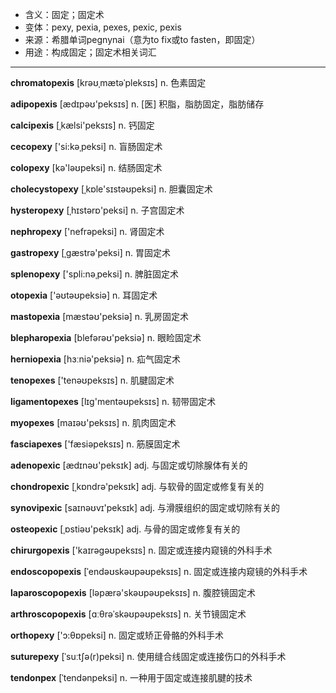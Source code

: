 - <span class="definition">含义：固定；固定术</span>
- <span class="definition">变体：pexy, pexia, pexes, pexic, pexis</span>
- <span class="definition">来源：希腊单词pegnynai（意为to fix或to fasten，即固定）</span>
- <span class="definition">用途：构成固定；固定术相关词汇</span>

---

<span class="vocabulary">**chromatopexis**</span> [krəʊˌmætəˈpleksɪs] n. 色素固定   

<span class="vocabulary">**adipopexis**</span> [ædɪpəʊ'peksɪs] n. [医] 积脂，脂肪固定，脂肪储存

<span class="vocabulary">**calcipexis**</span> [ˌkælsi'peksɪs] n. 钙固定   


<span class="vocabulary">**cecopexy**</span> ['si:kəˌpeksi] n. 盲肠固定术  

<span class="vocabulary">**colopexy**</span> [kә'ləʊpeksi] n. 结肠固定术

<span class="vocabulary">**cholecystopexy**</span> [ˌkɒle'sɪstəʊpeksi] n. 胆囊固定术   

<span class="vocabulary">**hysteropexy**</span> [ˌhɪstərɒ'peksi] n. 子宫固定术

<span class="vocabulary">**nephropexy**</span> ['nefrəpeksi] n. 肾固定术

<span class="vocabulary">**gastropexy**</span> [ˌɡæstrə'peksi] n. 胃固定术

<span class="vocabulary">**splenopexy**</span> ['spli:nәˌpeksi] n. 脾脏固定术 


<span class="vocabulary">**otopexia**</span> ['əʊtəʊpeksiә] n. 耳固定术 

<span class="vocabulary">**mastopexia**</span> [mæstəʊ'peksiә] n. 乳房固定术

<span class="vocabulary">**blepharopexia**</span> [blefәrəʊ'peksiә] n. 眼睑固定术

<span class="vocabulary">**herniopexia**</span> [hɜːniə'peksiә] n. 疝气固定术


<span class="vocabulary">**tenopexes**</span> ['tenəʊpeksɪs] n. 肌腱固定术 

<span class="vocabulary">**ligamentopexes**</span> [lɪg'mentəʊpeksɪs] n. 韧带固定术

<span class="vocabulary">**myopexes**</span> [maɪəʊ'peksɪs] n. 肌肉固定术

<span class="vocabulary">**fasciapexes**</span> ['fæsiəpeksɪs] n. 筋膜固定术


<span class="vocabulary">**adenopexic**</span> [ædɪnəʊ'peksɪk] adj. 与固定或切除腺体有关的

<span class="vocabulary">**chondropexic**</span> [ˌkɒndrә'peksɪk] adj. 与软骨的固定或修复有关的

<span class="vocabulary">**synovipexic**</span> [saɪnəʊvɪ'peksɪk] adj. 与滑膜组织的固定或切除有关的

<span class="vocabulary">**osteopexic**</span> [ˌɒstiəʊ'peksɪk] adj. 与骨的固定或修复有关的


<span class="vocabulary">**chirurgopexis**</span> ['kaɪrәgəʊpeksɪs] n. 固定或连接内窥镜的外科手术

<span class="vocabulary">**endoscopopexis**</span> [ˈendəʊskəʊpəʊpeksɪs] n. 固定或连接内窥镜的外科手术

<span class="vocabulary">**laparoscopopexis**</span> [ləpærә'skəʊpəʊpeksɪs] n. 腹腔镜固定术

<span class="vocabulary">**arthroscopopexis**</span> [ɑːθrəˈskəʊpəʊpeksɪs] n. 关节镜固定术


<span class="vocabulary">**orthopexy**</span> ['ɔ:θɒpeksi] n. 固定或矫正骨骼的外科手术

<span class="vocabulary">**suturepexy**</span> [ˈsuːtʃə(r)peksi] n. 使用缝合线固定或连接伤口的外科手术

<span class="vocabulary">**tendonpex**</span> [ˈtendənpeksi] n. 一种用于固定或连接肌腱的技术

